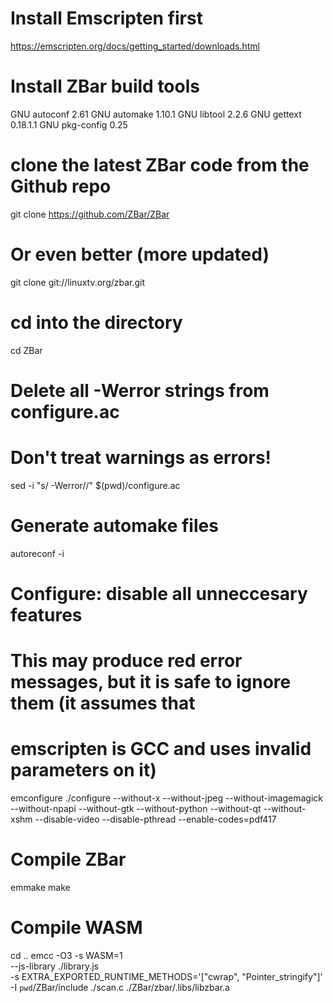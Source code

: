 # Install Emscripten first
https://emscripten.org/docs/getting_started/downloads.html

# Install ZBar build tools
GNU autoconf 2.61
GNU automake 1.10.1
GNU libtool 2.2.6
GNU gettext 0.18.1.1
GNU pkg-config 0.25

# clone the latest ZBar code from the Github repo
git clone https://github.com/ZBar/ZBar
# Or even better (more updated)
git clone git://linuxtv.org/zbar.git

# cd into the directory
cd ZBar

# Delete all -Werror strings from configure.ac
# Don't treat warnings as errors!
sed -i "s/ -Werror//" $(pwd)/configure.ac

# Generate automake files
autoreconf -i

# Configure: disable all unneccesary features
# This may produce red error messages, but it is safe to ignore them (it assumes that
# emscripten is GCC and uses invalid parameters on it)
emconfigure ./configure --without-x --without-jpeg --without-imagemagick --without-npapi --without-gtk --without-python --without-qt --without-xshm --disable-video --disable-pthread --enable-codes=pdf417

# Compile ZBar
emmake make

# Compile WASM
cd ..
emcc -O3 -s WASM=1 \
--js-library ./library.js \
-s EXTRA_EXPORTED_RUNTIME_METHODS='["cwrap", "Pointer_stringify"]' \
-I `pwd`/ZBar/include ./scan.c ./ZBar/zbar/.libs/libzbar.a